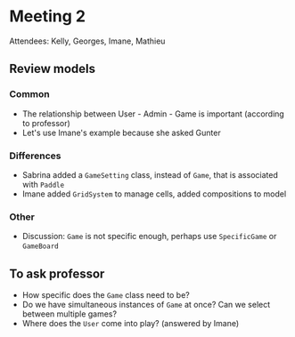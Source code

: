 # Meeting 2

Attendees: Kelly, Georges, Imane, Mathieu

## Review models

### Common 
- The relationship between User - Admin - Game is important (according to professor)
- Let's use Imane's example because she asked Gunter 

### Differences
- Sabrina added a ```GameSetting``` class, instead of ```Game```, that is associated with ```Paddle```
- Imane added ```GridSystem``` to manage cells, added compositions to model

### Other
- Discussion: ```Game``` is not specific enough, perhaps use ```SpecificGame``` or ```GameBoard```

## To ask professor
- How specific does the ```Game``` class need to be?
- Do we have simultaneous instances of ```Game``` at once? Can we select between multiple games?
- Where does the ```User``` come into play? (answered by Imane)
